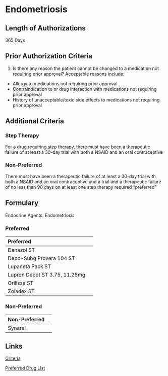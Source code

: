 # Endometriosis

## Length of Authorizations

365 Days

## Prior Authorization Criteria

1. Is there any reason the patient cannot be changed to a medication not requiring prior approval? Acceptable reasons include:

-   Allergy to medications not requiring prior approval
-   Contraindication to or drug interaction with medications not requiring prior approval
-   History of unacceptable/toxic side effects to medications not requiring prior approval

## Additional Criteria

### Step Therapy

For a drug requiring step therapy, there must have been a therapeutic failure of at least a 30-day trial with both a NSAID and an oral contraceptive

### Non-Preferred

There must have been a therapeutic failure of at least a 30-day trial with both a NSAID and an oral contraceptive and a trial and a therapeutic failure of no less than 90 days on at least one step therapy required “preferred”

## Formulary

Endocrine Agents: Endometriosis

### Preferred

| Preferred                     |      |
| :---------------------------- | ---: |
| Danazol ST                    |      |
| Depo-Subq Provera 104 ST      |      |
| Lupaneta Pack ST              |      |
| Lupron Depot ST 3.75, 11.25mg |      |
| Orilissa ST                   |      |
| Zoladex ST                    |      |

### Non-Preferred

| Non-Preferred |      |
| :------------ | ---: |
| Synarel       |      |

## Links

[Criteria](https://pharmacy.medicaid.ohio.gov/sites/default/files/20220415_UPDL_Criteria_FINAL_.pdf#page=50)

[Preferred Drug List](https://pharmacy.medicaid.ohio.gov/sites/default/files/20220701_UPDL_FINAL.pdf#page=20)